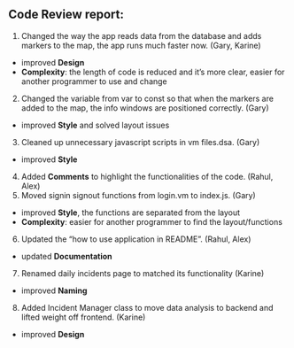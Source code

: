 ## Code Review report:


1. Changed the way the app reads data from the database and adds markers to the map, the app runs much faster now. (Gary, Karine)
  - improved **Design**
  - **Complexity**: the length of code is reduced and it’s more clear, easier for another programmer to use and change
2. Changed the variable from var to const so that when the markers are added to the map, the info windows are positioned correctly. (Gary)
  - improved **Style** and solved layout issues
3. Cleaned up unnecessary javascript scripts in vm files.dsa. (Gary)
  - improved **Style**
4. Added **Comments** to highlight the functionalities of the code. (Rahul, Alex)
5. Moved signin signout functions from login.vm to index.js. (Gary)
  - improved **Style**, the functions are separated from the layout
  - **Complexity**: easier for another programmer to find the layout/functions
6. Updated the “how to use application in README”. (Rahul, Alex)
  - updated **Documentation**
7. Renamed daily incidents page to matched its functionality (Karine)
  - improved **Naming**
8. Added Incident Manager class to move data analysis to backend and lifted weight off frontend. (Karine)
  - improved **Design**
